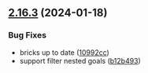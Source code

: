 ## [2.16.3](https://github.com/taskany-inc/issues/compare/v2.16.2...v2.16.3) (2024-01-18)


### Bug Fixes

* bricks up to date ([10992cc](https://github.com/taskany-inc/issues/commit/10992cc2ec37a4a45bfe898c07788194d6e1245c))
* support filter nested goals ([b12b493](https://github.com/taskany-inc/issues/commit/b12b493a128cb2a83a59d9573c2c5e996687ad8b))

